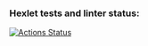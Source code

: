 ### Hexlet tests and linter status:

[![Actions Status](https://github.com/lens2002/frontend-project-44/workflows/hexlet-check/badge.svg)](https://github.com/lens2002/frontend-project-44/actions)
